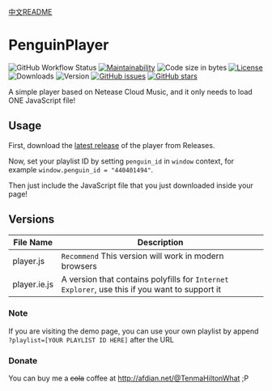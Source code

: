 [中文README](README-zh_CN.md)

# PenguinPlayer
![GitHub Workflow Status](https://img.shields.io/github/workflow/status/M4TEC/PenguinPlayer/Compile%20the%20player)
[![Maintainability](https://img.shields.io/codeclimate/maintainability/M4TEC/PenguinPlayer)](https://codeclimate.com/github/M4TEC/PenguinPlayer/maintainability)
![Code size in bytes](https://img.shields.io/github/languages/code-size/M4TEC/PenguinPlayer)
[![License](https://img.shields.io/github/license/M4TEC/PenguinPlayer)](https://github.com/M4TEC/PenguinPlayer/blob/master/LICENSE)
![Downloads](https://img.shields.io/github/downloads/M4TEC/PenguinPlayer/total)
![Version](https://img.shields.io/github/package-json/v/M4TEC/PenguinPlayer)
[![GitHub issues](https://img.shields.io/github/issues/M4TEC/PenguinPlayer)](https://github.com/M4TEC/PenguinPlayer/issues)
[![GitHub stars](https://img.shields.io/github/stars/M4TEC/PenguinPlayer)](https://github.com/M4TEC/PenguinPlayer/stargazers)

A simple player based on Netease Cloud Music, and it only needs to load ONE JavaScript file!

## Usage
First, download the [latest release](https://github.com/M4TEC/PenguinPlayer/releases/latest) of the player from Releases.

Now, set your playlist ID by setting ```penguin_id``` in ```window``` context, for example ```window.penguin_id = "440401494"```.

Then just include the JavaScript file that you just downloaded inside your page!

## Versions
| File Name | Description |
| --------- | ----------- |
| player.js | ```Recommend``` This version will work in modern browsers |
| player.ie.js | A version that contains polyfills for ```Internet Explorer```, use this if you want to support it |

### Note
If you are visiting the demo page, you can use your own playlist by append ```?playlist=[YOUR PLAYLIST ID HERE]``` after the URL

### Donate
You can buy me a ~~cola~~ coffee at http://afdian.net/@TenmaHiltonWhat ;P